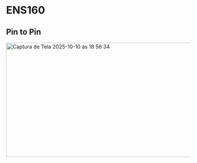 # ENS160
## Pin to Pin
<img width="678" height="312" alt="Captura de Tela 2025-10-10 às 18 56 34" src="https://github.com/user-attachments/assets/76973bd7-c02c-45e4-8108-874dbc1cdc04" />
